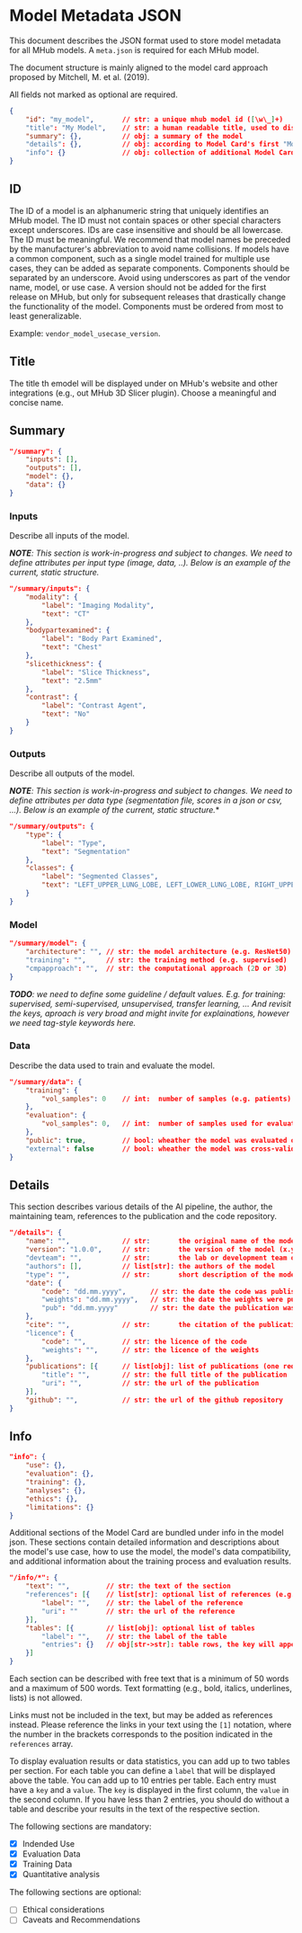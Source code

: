 # Model Metadata JSON

This document describes the JSON format used to store model metadata for all MHub models.
A `meta.json` is required for each MHub model.

The document structure is mainly aligned to the model card approach proposed by Mitchell, M. et al. (2019).

All fields not marked as optional are required.

```json
{
    "id": "my_model",       // str: a unique mhub model id ([\w\_]+)
    "title": "My Model",    // str: a human readable title, used to display the model on the website
    "summary": {},          // obj: a summary of the model
    "details": {},          // obj: according to Model Card's first "Model Details" section
    "info": {}              // obj: collection of additional Model Card sections 
}
```

## ID

The ID of a model is an alphanumeric string that uniquely identifies an MHub model. The ID must not contain spaces or other special characters except underscores. IDs are case insensitive and should be all lowercase. The ID must be meaningful. We recommend that model names be preceded by the manufacturer's abbreviation to avoid name collisions. If models have a common component, such as a single model trained for multiple use cases, they can be added as separate components. Components should be separated by an underscore. Avoid using underscores as part of the vendor name, model, or use case. A version should not be added for the first release on MHub, but only for subsequent releases that drastically change the functionality of the model. Components must be ordered from most to least generalizable.

Example: `vendor_model_usecase_version`.

## Title

The title th emodel will be displayed under on MHub's website and other integrations (e.g., out MHub 3D Slicer plugin). Choose a meaningful and concise name.

## Summary

```json
"/summary": {
    "inputs": [],
    "outputs": [],
    "model": {},
    "data": {}
}
```

### Inputs

Describe all inputs of the model.

***NOTE**: This section is work-in-progress and subject to changes. We need to define attributes per input type (image, data, ..). Below is an example of the current, static structure.*

```json
"/summary/inputs": {
    "modality": {
        "label": "Imaging Modality",
        "text": "CT"
    },
    "bodypartexamined": {
        "label": "Body Part Examined",
        "text": "Chest"
    },
    "slicethickness": {
        "label": "Slice Thickness",
        "text": "2.5mm"
    },
    "contrast": {
        "label": "Contrast Agent",
        "text": "No"
    }
}
```

### Outputs

Describe all outputs of the model.

***NOTE**: This section is work-in-progress and subject to changes. We need to define attributes per data type (segmentation file, scores in a json or csv, ...). Below is an example of the current, static structure.**

```json
"/summary/outputs": {
    "type": {
        "label": "Type",
        "text": "Segmentation"
    },
    "classes": {
        "label": "Segmented Classes",
        "text": "LEFT_UPPER_LUNG_LOBE, LEFT_LOWER_LUNG_LOBE, RIGHT_UPPER_LUNG_LOBE, RIGHT_MIDDLE_LUNG_LOBE, RIGHT_LOWER_LUNG_LOBE"
    }
}
```

### Model

```json
"/summary/model": {
    "architecture": "", // str: the model architecture (e.g. ResNet50)
    "training": "",     // str: the training method (e.g. supervised)
    "cmpapproach": "",  // str: the computational approach (2D or 3D)
}
```

***TODO**: we need to define some guideline / default values. E.g. for training: supervised, semi-supervised, unsupervised, transfer learning, ... And revisit the keys, aproach is very broad and might invite for explainations, however we need tag-style keywords here.*

### Data

Describe the data used to train and evaluate the model.

```json
"/summary/data": {
    "training": {
        "vol_samples": 0    // int:  number of samples (e.g. patients) used during training
    },      
    "evaluation": {
        "vol_samples": 0,   // int:  number of samples used for evaluation
    },
    "public": true,         // bool: wheather the model was evaluated on public data
    "external": false       // bool: wheather the model was cross-validated 
}
```

## Details

This section describes various details of the AI pipeline, the author, the maintaining team, references to the publication and the code repository.

```json
"/details": {
    "name": "",             // str:       the original name of the model (e.g., as used in publications)
    "version": "1.0.0",     // str:       the version of the model (x.y.z)
    "devteam": "",          // str:       the lab or development team of the model
    "authors": [],          // list[str]: the authors of the model
    "type": "",             // str:       short description of the model type (e.g., Relational two-stage U-Net (Cascade of two relational U-Net, trained end-to-end)
    "date": {
        "code": "dd.mm.yyyy",      // str: the date the code was published
        "weights": "dd.mm.yyyy",   // str: the date the weights were published
        "pub": "dd.mm.yyyy"        // str: the date the publication was published
    },
    "cite": "",             // str:       the citation of the publication (APA)
    "licence": {
        "code": "",         // str: the licence of the code
        "weights": "",      // str: the licence of the weights
    },
    "publications": [{      // list[obj]: list of publications (one required)
        "title": "",        // str: the full title of the publication
        "uri": "",          // str: the url of the publication
    }],
    "github": "",           // str: the url of the github repository
}
```

## Info

```json
"info": {
    "use": {},
    "evaluation": {},
    "training": {},
    "analyses": {},
    "ethics": {},
    "limitations": {}
}
```

Additional sections of the Model Card are bundled under info in the model json.
These sections contain detailed information and descriptions about the model's use case, how to use the model, the model's data compatibility, and additional information about the training process and evaluation results.

```json
"/info/*": {
    "text": "",         // str: the text of the section
    "references": [{    // list[str]: optional list of references (e.g., links)
        "label": "",    // str: the label of the reference
        "uri": ""       // str: the url of the reference
    }],
    "tables": [{        // list[obj]: optional list of tables
        "label": "",    // str: the label of the table
        "entries": {}   // obj[str->str]: table rows, the key will appear in the first, the value in the second column
    }]
}
```

Each section can be described with free text that is a minimum of 50 words and a maximum of 500 words. Text formatting (e.g., bold, italics, underlines, lists) is not allowed.

Links must not be included in the text, but may be added as references instead. Please reference the links in your text using the `[1]` notation, where the number in the brackets corresponds to the position indicated in the `references` array.

To display evaluation results or data statistics, you can add up to two tables per section.
For each table you can define a `label` that will be displayed above the table. You can add up to 10 entries per table. Each entry must have a `key` and a `value`. The `key` is displayed in the first column, the `value` in the second column. If you have less than 2 entries, you should do without a table and describe your results in the text of the respective section.

The following sections are mandatory:

- [x] Indended Use
- [x] Evaluation Data
- [x] Training Data
- [x] Quantitative analysis

The following sections are optional:  

- [ ] Ethical considerations
- [ ] Caveats and Recommendations
